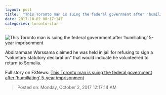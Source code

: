 ```yaml
---
layout: post
title:  "This Toronto man is suing the federal government after ‘humiliating’ 5-year imprisonment"
date: 2017-10-02 00:17:14Z
categories: toronto-star
---
```


![This Toronto man is suing the federal government after ‘humiliating’ 5-year imprisonment](https://www.thestar.com/content/dam/thestar/news/immigration/2017/09/28/asylum-seeker-sues-federal-government-over-humiliating-5-year-imprisonment/abdirahmaan_warssama.jpg)

Abdirahmaan Warssama claimed he was held in jail for refusing to sign a "voluntary statutory declaration" that would indicate he volunteered to return to Somalia.


Full story on F3News: [This Toronto man is suing the federal government after ‘humiliating’ 5-year imprisonment](http://www.f3nws.com/n/KxfhWJ)

> Posted on: Monday, October 2, 2017 12:17:14 AM
